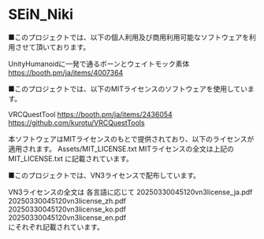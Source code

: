 # SEiN_Niki

■このプロジェクトでは、以下の個人利用及び商用利用可能なソフトウェアを利用させて頂いております。

UnityHumanoidに一発で通るボーンとウェイトモック素体
https://booth.pm/ja/items/4007364

■このプロジェクトでは、以下のMITライセンスのソフトウェアを使用しています。

VRCQuestTool
https://booth.pm/ja/items/2436054
https://github.com/kurotu/VRCQuestTools

本ソフトウェアはMITライセンスのもとで提供されており、以下のライセンスが適用されます。
Assets/MIT_LICENSE.txt
MITライセンスの全文は上記の MIT_LICENSE.txt に記載されています。

■このプロジェクトでは、VN3ライセンスで配布しています。

VN3ライセンスの全文は
各言語に応じて
20250330045120vn3license_ja.pdf <br />
20250330045120vn3license_zh.pdf <br />
20250330045120vn3license_ko.pdf <br />
20250330045120vn3license_en.pdf <br />
にそれぞれ記載されています。
